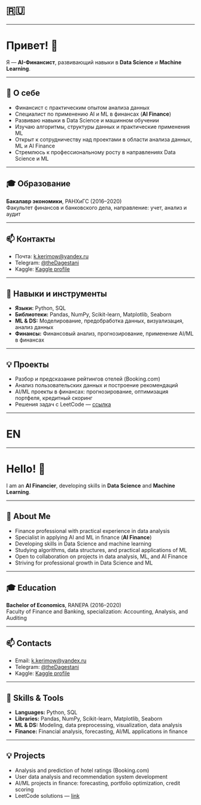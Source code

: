 # 🇷🇺 

---

# Привет! 👋

Я — **AI-Финансист**, развивающий навыки в **Data Science** и **Machine Learning**.  

---

## 🔭 О себе
- Финансист с практическим опытом анализа данных  
- Специалист по применению AI и ML в финансах (**AI Finance**)  
- Развиваю навыки в Data Science и машинном обучении  
- Изучаю алгоритмы, структуры данных и практические применения ML  
- Открыт к сотрудничеству над проектами в области анализа данных, ML и AI Finance  
- Стремлюсь к профессиональному росту в направлениях Data Science и ML  

---

## 🎓 Образование
**Бакалавр экономики**, РАНХиГС (2016–2020)  
Факультет финансов и банковского дела, направление: учет, анализ и аудит

---

## 📫 Контакты
- Почта: k.kerimow@yandex.ru
- Telegram: [@theDagestani](https://t.me/theDagestani)  
- Kaggle: [Kaggle profile](https://www.kaggle.com/kerimkerimov)  

---

## 🚀 Навыки и инструменты
- **Языки:** Python, SQL  
- **Библиотеки:** Pandas, NumPy, Scikit-learn, Matplotlib, Seaborn  
- **ML & DS:** Моделирование, предобработка данных, визуализация, анализ данных  
- **Финансы:** Финансовый анализ, прогнозирование, применение AI/ML в финансах  

---

## 💡 Проекты
- Разбор и предсказание рейтингов отелей (Booking.com)  
- Анализ пользовательских данных и построение рекомендаций  
- AI/ML проекты в финансах: прогнозирование, оптимизация портфеля, кредитный скоринг  
- Решения задач с LeetCode — [ссылка](https://github.com/theKerimKerimov/leetcode)

---

# EN

---

# Hello! 👋

I am an **AI Financier**, developing skills in **Data Science** and **Machine Learning**.  

---

## 🔭 About Me
- Finance professional with practical experience in data analysis  
- Specialist in applying AI and ML in finance (**AI Finance**)  
- Developing skills in Data Science and machine learning  
- Studying algorithms, data structures, and practical applications of ML  
- Open to collaboration on projects in data analysis, ML, and AI Finance  
- Striving for professional growth in Data Science and ML  

---

## 🎓 Education
**Bachelor of Economics**, RANEPA (2016–2020)  
Faculty of Finance and Banking, specialization: Accounting, Analysis, and Auditing

---

## 📫 Contacts
- Email: k.kerimow@yandex.ru  
- Telegram: [@theDagestani](https://t.me/theDagestani)  
- Kaggle: [Kaggle profile](https://www.kaggle.com/kerimkerimov)  

---

## 🚀 Skills & Tools
- **Languages:** Python, SQL  
- **Libraries:** Pandas, NumPy, Scikit-learn, Matplotlib, Seaborn  
- **ML & DS:** Modeling, data preprocessing, visualization, data analysis  
- **Finance:** Financial analysis, forecasting, AI/ML applications in finance  

---

## 💡 Projects
- Analysis and prediction of hotel ratings (Booking.com)  
- User data analysis and recommendation system development  
- AI/ML projects in finance: forecasting, portfolio optimization, credit scoring  
- LeetCode solutions — [link](https://github.com/theKerimKerimov/leetcode)

